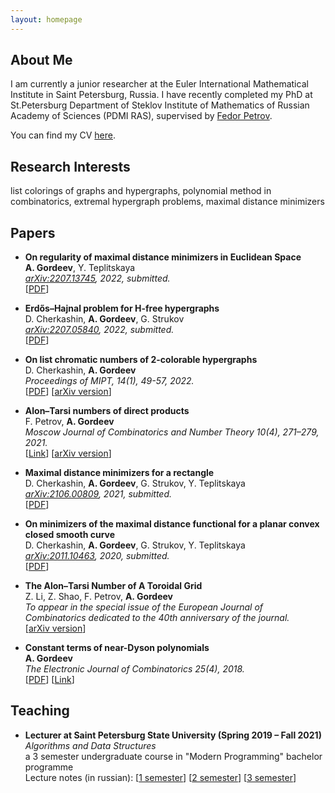 ```yaml
---
layout: homepage
---
```


## About Me

I am currently a junior researcher at the Euler International Mathematical Institute in Saint Petersburg, Russia. I have recently completed my PhD at St.Petersburg Department of Steklov Institute of Mathematics of Russian Academy of Sciences (PDMI RAS), supervised by [Fedor Petrov](https://math-cs.spbu.ru/en/people/petrov-f-v/).

You can find my CV [here](https://c0pymaster.github.io/pdf/CV.pdf).

## Research Interests

list colorings of graphs and hypergraphs, polynomial method in combinatorics, extremal hypergraph problems, maximal distance minimizers

<!---
## News

- **[Feb. 2020]** Our paper about incremental learning is accepted to CVPR 2020.
- **[Feb. 2020]** We will host the ACM Multimedia Asia 2020 conference in Singapore!
- **[Sept. 2019]** Our paper about few-shot learning is accepted to NeurIPS 2019.
- **[Mar. 2019]** Our paper about few-shot learning is accepted to CVPR 2019.
--->

## Papers

- **On regularity of maximal distance minimizers in Euclidean Space**
  <br>
  **A. Gordeev**, Y. Teplitskaya
  <br>
  *[arXiv:2207.13745](https://arxiv.org/abs/2207.13745), 2022, submitted.*
  <br>
  [[PDF](https://arxiv.org/pdf/2207.13745.pdf)]

- **Erdős–Hajnal problem for H-free hypergraphs**
  <br>
  D. Cherkashin, **A. Gordeev**, G. Strukov
  <br>
  *[arXiv:2207.05840](https://arxiv.org/abs/2207.05840), 2022, submitted.*
  <br>
  [[PDF](https://arxiv.org/pdf/2207.05840.pdf)]


- **On list chromatic numbers of 2-colorable hypergraphs**
  <br>
  D. Cherkashin, **A. Gordeev**
  <br>
  *Proceedings of MIPT, 14(1), 49-57, 2022.*
  <br>
  [[PDF](https://mipt.ru/upload/medialibrary/745/05.pdf)] [[arXiv version](https://arxiv.org/abs/2102.02746)]

- **Alon–Tarsi numbers of direct products**
  <br>
  F. Petrov, **A. Gordeev**
  <br>
  *Moscow Journal of Combinatorics and Number Theory 10(4), 271–279, 2021.*
  <br>
  [[Link](https://doi.org/10.2140/moscow.2021.10.271)] [[arXiv version](https://arxiv.org/abs/2007.07140)]
  
- **Maximal distance minimizers for a rectangle**
  <br>
  D. Cherkashin, **A. Gordeev**, G. Strukov, Y. Teplitskaya
  <br>
  *[arXiv:2106.00809](https://arxiv.org/abs/2106.00809), 2021, submitted.*
  <br>
  [[PDF](https://arxiv.org/pdf/2106.00809.pdf)]

- **On minimizers of the maximal distance functional for a planar convex closed smooth curve**
  <br>
  D. Cherkashin, **A. Gordeev**, G. Strukov, Y. Teplitskaya
  <br>
  *[arXiv:2011.10463](https://arxiv.org/abs/2011.10463), 2020, submitted.*
  <br>
  [[PDF](https://arxiv.org/pdf/2011.10463.pdf)]

- **The Alon–Tarsi Number of A Toroidal Grid**
  <br>
  Z. Li, Z. Shao, F. Petrov, **A. Gordeev**
  <br>
  *To appear in the special issue of the European Journal of Combinatorics dedicated to the 40th anniversary of the journal.*
  <br>
  [[arXiv version](https://arxiv.org/abs/1912.12466)]

- **Constant terms of near-Dyson polynomials**
  <br>
  **A. Gordeev**
  <br>
  *The Electronic Journal of Combinatorics 25(4), 2018.*
  <br>
  [[PDF](https://www.combinatorics.org/ojs/index.php/eljc/article/view/v25i4p11/pdf)] [[Link](https://doi.org/10.37236/7087)]


## Teaching

- **Lecturer at Saint Petersburg State University (Spring 2019 – Fall 2021)**
  <br>
  *Algorithms and Data Structures*
  <br>
  a 3 semester undergraduate course in "Modern Programming" bachelor programme
  <br>
  Lecture notes (in russian):
  [[1 semester](https://c0pymaster.github.io/pdf/Algorithms_I.pdf)]
  [[2 semester](https://c0pymaster.github.io/pdf/Algorithms_II.pdf)]
  [[3 semester](https://c0pymaster.github.io/pdf/Algorithms_III.pdf)]


<!---
## Services

- Conference Reviewers: NeurIPS 2020, CVPR 2020.
- Journal Reviewers: T-PAMI, IJCV.
--->